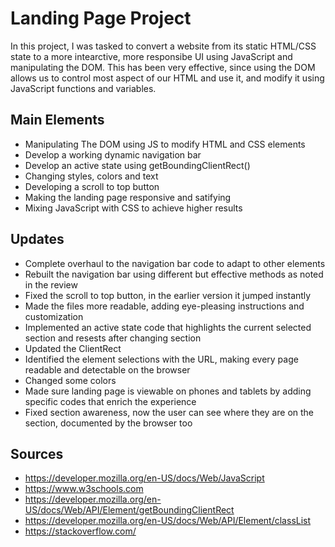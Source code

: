 # Landing Page Project




In this project, I was tasked to convert a website from its static HTML/CSS state to a more intearctive, more responsibe UI using JavaScript and manipulating the DOM.
This has been very effective, since using the DOM allows us to control most aspect of our HTML and use it, and modify it using JavaScript functions and variables.

## Main Elements

* Manipulating The DOM using JS to modify HTML and CSS elements
* Develop a working dynamic navigation bar
* Develop an active state using getBoundingClientRect()
* Changing styles, colors and text
* Developing a scroll to top button
* Making the landing page responsive and satifying
* Mixing JavaScript with CSS to achieve higher results

## Updates

* Complete overhaul to the navigation bar code to adapt to other elements
* Rebuilt the navigation bar using different but effective methods as noted in the review
* Fixed the scroll to top button, in the earlier version it jumped instantly 
* Made the files more readable, adding eye-pleasing instructions and customization
* Implemented an active state code that highlights the current selected section and resests after changing section
* Updated the ClientRect
* Identified the element selections with the URL, making every page readable and detectable on the browser
* Changed some colors
* Made sure landing page is viewable on phones and tablets by adding specific codes that enrich the experience
* Fixed section awareness, now the user can see where they are on the section, documented by the browser too

## Sources

* https://developer.mozilla.org/en-US/docs/Web/JavaScript
* https://www.w3schools.com
* https://developer.mozilla.org/en-US/docs/Web/API/Element/getBoundingClientRect
* https://developer.mozilla.org/en-US/docs/Web/API/Element/classList
* https://stackoverflow.com/

